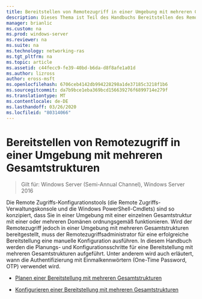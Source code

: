 ```yaml
---
title: Bereitstellen von Remotezugriff in einer Umgebung mit mehreren Gesamtstrukturen
description: Dieses Thema ist Teil des Handbuchs Bereitstellen des Remote Zugriffs in einer Umgebung mit mehreren Gesamtstrukturen in Windows Server 2016.
manager: brianlic
ms.custom: na
ms.prod: windows-server
ms.reviewer: na
ms.suite: na
ms.technology: networking-ras
ms.tgt_pltfrm: na
ms.topic: article
ms.assetid: c44fecc9-fe39-40bd-b6da-d8f8afe1a01d
ms.author: lizross
author: eross-msft
ms.openlocfilehash: 6706ceb4142db994228298a1de37185c3218f1b6
ms.sourcegitcommit: da7b9bce1eba369bcd156639276f6899714e279f
ms.translationtype: MT
ms.contentlocale: de-DE
ms.lasthandoff: 03/26/2020
ms.locfileid: "80314066"
---
```

# <a name="deploy-remote-access-in-a-multi-forest-environment"></a>Bereitstellen von Remotezugriff in einer Umgebung mit mehreren Gesamtstrukturen

>Gilt für: Windows Server (Semi-Annual Channel), Windows Server 2016

Die Remote Zugriffs-Konfigurationstools (die Remote Zugriffs-Verwaltungskonsole und die Windows PowerShell-Cmdlets) sind so konzipiert, dass Sie in einer Umgebung mit einer einzelnen Gesamtstruktur mit einer oder mehreren Domänen ordnungsgemäß funktionieren. Wird der Remotezugriff jedoch in einer Umgebung mit mehreren Gesamtstrukturen bereitgestellt, muss der Remotezugriffsadministrator für eine erfolgreiche Bereitstellung eine manuelle Konfiguration ausführen. In diesem Handbuch werden die Planungs- und Konfigurationsschritte für eine Bereitstellung mit mehreren Gesamtstrukturen aufgeführt. Unter anderem wird auch erläutert, wann die Authentifizierung mit Einmalkennwörtern (One-Time Password, OTP) verwendet wird.  
  
-   [Planen einer Bereitstellung mit mehreren Gesamtstrukturen](Plan-a-Multi-Forest-Deployment.md)  
  
-   [Konfigurieren einer Bereitstellung mit mehreren Gesamtstrukturen](Configure-a-Multi-Forest-Deployment.md)  
  



